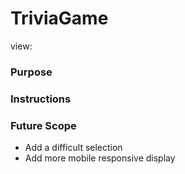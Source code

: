 # TriviaGame
view:

### Purpose

### Instructions

### Future Scope
- Add a difficult selection
- Add more mobile responsive display
